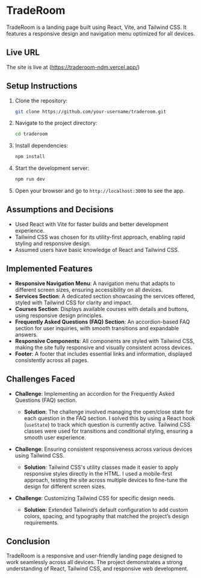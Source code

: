 # TradeRoom

TradeRoom is a landing page built using React, Vite, and Tailwind CSS. It features a responsive design and navigation menu optimized for all devices.

## Live URL

The site is live at (https://traderoom-ndm.vercel.app/)

## Setup Instructions

1. Clone the repository:
    ```bash
    git clone https://github.com/your-username/traderoom.git
    ```

2. Navigate to the project directory:
    ```bash
    cd traderoom
    ```

3. Install dependencies:
    ```bash
    npm install
    ```

4. Start the development server:
    ```bash
    npm run dev
    ```

5. Open your browser and go to `http://localhost:3000` to see the app.

## Assumptions and Decisions

- Used React with Vite for faster builds and better development experience.
- Tailwind CSS was chosen for its utility-first approach, enabling rapid styling and responsive design.
- Assumed users have basic knowledge of React and Tailwind CSS.

## Implemented Features

- **Responsive Navigation Menu**: A navigation menu that adapts to different screen sizes, ensuring accessibility on all devices.
- **Services Section**: A dedicated section showcasing the services offered, styled with Tailwind CSS for clarity and impact.
- **Courses Section**: Displays available courses with details and buttons, using responsive design principles.
- **Frequently Asked Questions (FAQ) Section**: An accordion-based FAQ section for user inquiries, with smooth transitions and expandable answers.
- **Responsive Components**: All components are styled with Tailwind CSS, making the site fully responsive and visually consistent across devices.
- **Footer**: A footer that includes essential links and information, displayed consistently across all pages.

## Challenges Faced

- **Challenge**: Implementing an accordion for the Frequently Asked Questions (FAQ) section.
  - **Solution**: The challenge involved managing the open/close state for each question in the FAQ section. I solved this by using a React hook (`useState`) to track which question is currently active. Tailwind CSS classes were used for transitions and conditional styling, ensuring a smooth user experience.

- **Challenge**: Ensuring consistent responsiveness across various devices using Tailwind CSS.
  - **Solution**: Tailwind CSS's utility classes made it easier to apply responsive styles directly in the HTML. I used a mobile-first approach, testing the site across multiple devices to fine-tune the design for different screen sizes.

- **Challenge**: Customizing Tailwind CSS for specific design needs.
  - **Solution**: Extended Tailwind’s default configuration to add custom colors, spacing, and typography that matched the project’s design requirements.

## Conclusion

TradeRoom is a responsive and user-friendly landing page designed to work seamlessly across all devices. The project demonstrates a strong understanding of React, Tailwind CSS, and responsive web development.
